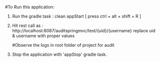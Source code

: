 #To Run this application:
1. Run the gradle task : 	clean appStart  [ press ctrl + alt + shift + R ]
2. Hit rest call as    : 	http://localhost:8087/auditspringmvc/test/{uid}/{username}
    replace uid & username with proper values
    
    #Observe the logs in root folder of project for audit
3. Stop the application with 'appStop' gradle task. 
